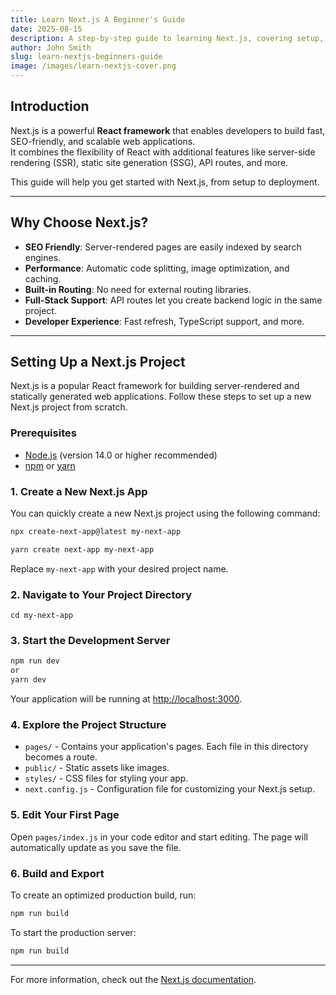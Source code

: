 ```yaml
---
title: Learn Next.js A Beginner's Guide
date: 2025-08-15
description: A step-by-step guide to learning Next.js, covering setup, routing, data fetching, and deployment.
author: John Smith
slug: learn-nextjs-beginners-guide
image: /images/learn-nextjs-cover.png
---
```


## Introduction

Next.js is a powerful **React framework** that enables developers to build fast, SEO-friendly, and scalable web applications.  
It combines the flexibility of React with additional features like server-side rendering (SSR), static site generation (SSG), API routes, and more.  

This guide will help you get started with Next.js, from setup to deployment.

---

## Why Choose Next.js?

- **SEO Friendly**: Server-rendered pages are easily indexed by search engines.
- **Performance**: Automatic code splitting, image optimization, and caching.
- **Built-in Routing**: No need for external routing libraries.
- **Full-Stack Support**: API routes let you create backend logic in the same project.
- **Developer Experience**: Fast refresh, TypeScript support, and more.

---

## Setting Up a Next.js Project

Next.js is a popular React framework for building server-rendered and statically generated web applications. Follow these steps to set up a new Next.js project from scratch.

### Prerequisites

- [Node.js](https://nodejs.org/) (version 14.0 or higher recommended)
- [npm](https://www.npmjs.com/) or [yarn](https://yarnpkg.com/)

### 1. Create a New Next.js App

You can quickly create a new Next.js project using the following command:

```bash
npx create-next-app@latest my-next-app

yarn create next-app my-next-app
```
Replace `my-next-app` with your desired project name.

### 2. Navigate to Your Project Directory
```
cd my-next-app
```

### 3. Start the Development Server

```bash
npm run dev
or
yarn dev
```
Your application will be running at [http://localhost:3000](http://localhost:3000).

### 4. Explore the Project Structure

- `pages/` - Contains your application's pages. Each file in this directory becomes a route.
- `public/` - Static assets like images.
- `styles/` - CSS files for styling your app.
- `next.config.js` - Configuration file for customizing your Next.js setup.

### 5. Edit Your First Page

Open `pages/index.js` in your code editor and start editing. The page will automatically update as you save the file.

### 6. Build and Export

To create an optimized production build, run:
```bash
npm run build
```
To start the production server:
```bash
npm run build
```

---

For more information, check out the [Next.js documentation](https://nextjs.org/docs).